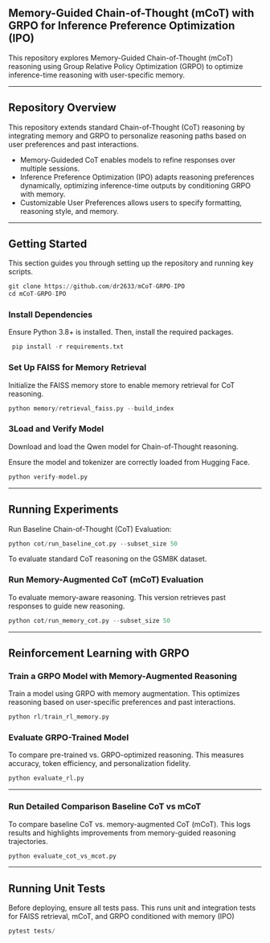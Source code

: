 ## Memory-Guided Chain-of-Thought (mCoT) with GRPO for Inference Preference Optimization (IPO)

This repository explores Memory-Guided Chain-of-Thought (mCoT) reasoning using Group Relative Policy Optimization (GRPO) to optimize inference-time reasoning with user-specific memory.

---

## Repository Overview

This repository extends standard Chain-of-Thought (CoT) reasoning by integrating memory and GRPO to personalize reasoning paths based on user preferences and past interactions.

- Memory-Guideded CoT enables models to refine responses over multiple sessions.  
- Inference Preference Optimization (IPO) adapts reasoning preferences dynamically, optimizing inference-time outputs by conditioning GRPO with memory.  
- Customizable User Preferences allows users to specify formatting, reasoning style, and memory.  

---

## Getting Started
This section guides you through setting up the repository and running key scripts.

```python
git clone https://github.com/dr2633/mCoT-GRPO-IPO
cd mCoT-GRPO-IPO
```

### Install Dependencies
Ensure Python 3.8+ is installed. Then, install the required packages.

```python
 pip install -r requirements.txt
```

### Set Up FAISS for Memory Retrieval
Initialize the FAISS memory store to enable memory retrieval for CoT reasoning.
  
```python
python memory/retrieval_faiss.py --build_index
```


### 3Load and Verify Model
Download and load the Qwen model for Chain-of-Thought reasoning.


Ensure the model and tokenizer are correctly loaded from Hugging Face.

```python
python verify-model.py
```
---

## Running Experiments

Run Baseline Chain-of-Thought (CoT) Evaluation: 

```python
python cot/run_baseline_cot.py --subset_size 50
```

To evaluate standard CoT reasoning on the GSM8K dataset.

### Run Memory-Augmented CoT (mCoT) Evaluation
To evaluate memory-aware reasoning. This version retrieves past responses to guide new reasoning.

```python
python cot/run_memory_cot.py --subset_size 50
```
---

## Reinforcement Learning with GRPO
### Train a GRPO Model with Memory-Augmented Reasoning
Train a model using GRPO with memory augmentation. This optimizes reasoning based on user-specific preferences and past interactions.

```python
python rl/train_rl_memory.py
```

### Evaluate GRPO-Trained Model
To compare pre-trained vs. GRPO-optimized reasoning. This measures accuracy, token efficiency, and personalization fidelity.

```python
python evaluate_rl.py
```

---

### Run Detailed Comparison Baseline CoT vs mCoT
To compare baseline CoT vs. memory-augmented CoT (mCoT). This logs results and highlights improvements from memory-guided reasoning trajectories.

```python
python evaluate_cot_vs_mcot.py
  ```

---

## Running Unit Tests
Before deploying, ensure all tests pass. This runs unit and integration tests for FAISS retrieval, mCoT, and GRPO conditioned with memory (IPO)

```python
pytest tests/
  ```
